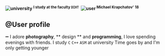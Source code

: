 #### <p align="left" dir="auto">![university](https://psv4.userapi.com/c534536/u354403795/docs/d23/8754cd07a253/study.png?extra=NIolMMr9QAsVH95bKH1eGrwkPAkyLBbbsisDBLnqetcNcWrXp5BHIuzXLLnVkxQ3cYg-k34O17XDV__4gBffdBKSlUcTnti9jHhrMGZjByoZ_MxLnzqxH-e6YTerYotlPpjRumuYX8pvMhNSH_COqsA-) <sup>I study at the faculty ` DIHT `</sup> &nbsp;![user](https://psv4.userapi.com/c237031/u354403795/docs/d31/b8dc0aaf5db7/user.png?extra=7d93OVSGHhWzNdfdgto3fA_nHb2by9cmGWGgARFGhUN9NxD9k6fIuq_2nd0MucyYtu6c7w3KSN9D43HmoBldO9cm6UPeHlK03omWnK6DrCoUjhPPF8TIu82DGA6r8YNyz_-T9FDYW8PfHG5yXYXXVlRu)<sup> Michael Krapchatov' 18</sup><p>
## @User profile
➖ I adore **photography**, ** design ** and **programming**, I love spending evenings with friends. I study `C` `C++` `ASM`  at university Time goes by and I'm only getting younger
